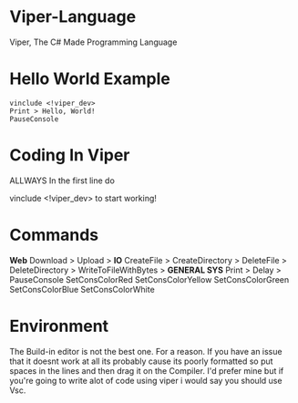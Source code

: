 # Viper-Language
Viper, The C# Made Programming Language


# Hello World Example
```vinclude <!viper_dev>
vinclude <!viper_dev>
Print > Hello, World!
PauseConsole
```

# Coding In Viper
ALLWAYS In the first line do

vinclude <!viper_dev> to start working!

# Commands
**Web**
Download > 
Upload > 
**IO**
CreateFile > 
CreateDirectory > 
DeleteFile > 
DeleteDirectory > 
WriteToFileWithBytes > 
**GENERAL SYS**
Print > 
Delay > 
PauseConsole
SetConsColorRed
SetConsColorYellow
SetConsColorGreen
SetConsColorBlue
SetConsColorWhite

# Environment
The Build-in editor is not the best one. For a reason. If you have an issue that it doesnt work at all its probably cause its poorly formatted so put spaces in the lines
and then drag it on the Compiler. I'd prefer mine but if you're going to write alot of code using viper i would say you should use Vsc.
